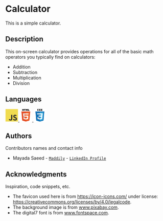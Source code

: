 # Calculator

This is a simple calculator.


## Description

This on-screen calculator provides operations for all of the basic math operators you typically find on calculators:
- Addition
- Subtraction
- Multiplication
- Division


## Languages

<p>
   <!-- js -->
 <a 
    href="https://www.javascript.com/" 
    target="_blank" rel="noreferrer"> 
    <img
        src="https://raw.githubusercontent.com/devicons/devicon/master/icons/javascript/javascript-original.svg"
        alt="java" width="40" height="40"
    /> 
 </a>
 <!-- html -->
 <a 
    href="https://www.java.com" 
    target="_blank" rel="noreferrer"> 
    <img
        src="https://raw.githubusercontent.com/devicons/devicon/master/icons/html5/html5-original-wordmark.svg"
        alt="java" width="40" height="40"
    /> 
 </a> 
 <!-- css -->
 <a 
    href="https://www.java.com" 
    target="_blank" rel="noreferrer"> 
    <img
        src="https://raw.githubusercontent.com/devicons/devicon/master/icons/css3/css3-original-wordmark.svg"
        alt="java" width="40" height="40"
    /> 
 </a>
</p>


## Authors

Contributors names and contact info

- Mayada Saeed - [`Maddily`](https://github.com/Maddily) - [`LinkedIn Profile`](https://www.linkedin.com/in/mayadase/)


## Acknowledgments

Inspiration, code snippets, etc.
* The favicon used here is from https://icon-icons.com/ under license: https://creativecommons.org/licenses/by/4.0/legalcode.
* The background image is from www.pixabay.com.
* The digital7 font is from www.fontspace.com.
